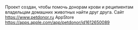 Проект создан, чтобы помочь донорам крови и реципиентам владельцам домашних животных найти друг друга.
Сайт https://www.petdonor.ru
AppStore https://apps.apple.com/app/petdonor/id1612650089
